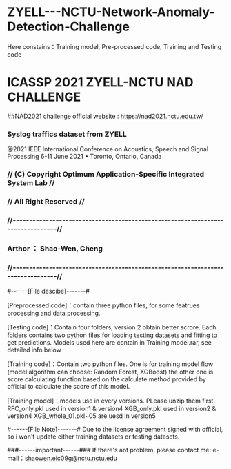 # ZYELL---NCTU-Network-Anomaly-Detection-Challenge
Here constains：Training model, Pre-processed code, Training and Testing code  

# ICASSP 2021 ZYELL-NCTU NAD CHALLENGE #
##NAD2021 challenge official website : https://nad2021.nctu.edu.tw/  
### Syslog traffics dataset from ZYELL   ###

@2021 IEEE International Conference on Acoustics, Speech and Signal Processing 
              6-11 June 2021 • Toronto, Ontario, Canada
	      

### //  (C) Copyright Optimum Application-Specific Integrated System Lab // #
### //                            All Right Reserved                                 // ###
### //-------------------------------------------------------------------------------// ###
###                             Arthor ： Shao-Wen, Cheng                               ###
### //-------------------------------------------------------------------------------// ###



#------[File descibe]-------#

[Preprocessed code]：contain three python files, for some featrues processing and data processing.

[Testing code]：Contain four folders, version 2 obtain better scrore.
	        Each folders contains two python files for loading testing datasets and fitting to get predictions.
		Models used here are contain in Training model.rar, see detailed info below

[Training code]：Contain two python files.
		 One is for training model flow (model algorithm can choose: Random Forest, XGBoost)
		 the other one is score calculating function based on the calculate method provided by official to calculate the score of this model. 

[Training model]：models use in every versions. PLease unzip them first.
		 RFC_only.pkl used in version1 & version4
		 XGB_only.pkl used in version2 & version4
		 XGB_whole_01.pkl~05 are uesd in version5
		 

#------[File Note]-------#
Due to the license agreement signed with official, so i won't update either training datasets or testing datasets.


###------important------###
If there's ant problem, please contact me:
e-mail：shaowen.eic09g@nctu.nctu.edu
